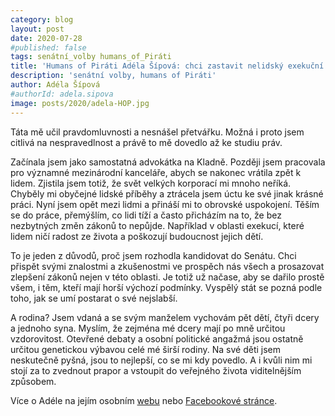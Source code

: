 ```yaml
---
category: blog
layout: post
date: 2020-07-28
#published: false
tags: senátní_volby humans_of_Piráti
title: 'Humans of Piráti Adéla Šípová: chci zastavit nelidský exekuční byznys'
description: 'senátní volby, humans of Piráti'
author: Adéla Šípová
#authorId: adela.sipova
image: posts/2020/adela-HOP.jpg
---
```


Táta mě učil pravdomluvnosti a nesnášel přetvářku. Možná i proto jsem citlivá na nespravedlnost a právě to mě dovedlo až ke studiu práv.

Začínala jsem jako samostatná advokátka na Kladně. Později jsem pracovala pro významné mezinárodní kanceláře, abych se nakonec vrátila zpět k lidem. Zjistila jsem totiž, že svět velkých korporací mi mnoho neříká. Chyběly mi obyčejné lidské příběhy a ztrácela jsem úctu ke své jinak krásné práci. Nyní jsem opět mezi lidmi a přináší mi to obrovské uspokojení. Těším se do práce, přemýšlím, co lidi tíží a často přicházím na to, že bez nezbytných změn zákonů to nepůjde. Například v oblasti exekucí, které lidem ničí radost ze života a poškozují budoucnost jejich dětí.

To je jeden z důvodů, proč jsem rozhodla kandidovat do Senátu. Chci přispět svými znalostmi a zkušenostmi ve prospěch nás všech a prosazovat zlepšení zákonů nejen v této oblasti. Je totiž už načase, aby se dařilo prostě všem, i těm, kteří mají horší výchozí podmínky. Vyspělý stát se pozná podle toho, jak se umí postarat o své nejslabší.

A rodina? Jsem vdaná a se svým manželem vychovám pět dětí, čtyři dcery a jednoho syna. Myslím, že zejména mé dcery mají po mně určitou vzdorovitost. Otevřené debaty a osobní politické angažmá jsou ostatně určitou genetickou výbavou celé mé širší rodiny. Na své děti jsem neskutečně pyšná, jsou to nejlepší, co se mi kdy povedlo. A i kvůli nim mi stojí za to zvednout prapor a vstoupit do veřejného života viditelnějším způsobem.

Více o Adéle na jejím osobním [webu](https://www.adelasipova.cz/) nebo [Facebookové stránce](https://www.facebook.com/adeladosenatu2020).
